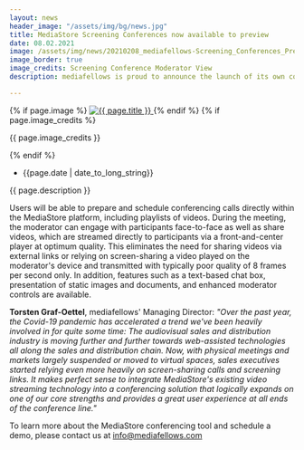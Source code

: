 ```yaml
---
layout: news
header_image: "/assets/img/bg/news.jpg"
title: MediaStore Screening Conferences now available to preview
date: 08.02.2021
image: /assets/img/news/20210208_mediafellows-Screening_Conferences_Press_Release.jpg
image_border: true
image_credits: Screening Conference Moderator View
description: mediafellows is proud to announce the launch of its own conferencing tool, combining the "talking head" video conferencing functionality offered by many software players with the unique ability to stream promo and screener videos directly to participants, leveraging MediaStore's well-established and highly secure multi-bitrate video streaming engine. With this functionality, mediafellows aims to provide those reliant on conferencing technology with an added value unique to MediaStore, resulting in a one-stop tool to personally present exciting content to content buyers in a compelling and technically frictionless manner.

---
```


<div class="row">
    <div class="col-xl-4 col-lg-4 col-md-12">
        <div class="s-details-img mb-30">
          {% if page.image %}
          <a href="{{ page.image }}" class="view">
            <img src="{{ page.image }}" class="border" alt="{{ page.title }}">  
          </a>
          {% endif %}
          {% if page.image_credits %}
          <p>{{ page.image_credits }}</p>
          {% endif %}
        </div>
    </div>
    <div class="col-xl-8 col-lg-8 col-md-12">
        <div class="service-details mb-40">
          <div class="meta-info">
              <ul>
                  <li class="posts-time">{{page.date | date_to_long_string}}</li>
              </ul>
          </div>
          <p>{{ page.description }}</p>
        </div>
    </div>
</div>
<div class="row">
    <div class="col-xl-12 col-lg-12">
        <div class="service-details mb-40">
          <p>
Users will be able to prepare and schedule conferencing calls directly within the MediaStore platform, including playlists of videos. During the meeting, the moderator can engage with participants face-to-face as well as share videos, which are streamed directly to participants via a front-and-center player at optimum quality. This eliminates the need for sharing videos via external links or relying on screen-sharing a video played on the moderator's device and transmitted with typically poor quality of 8 frames per second only. In addition, features such as a text-based chat box, presentation of static images and documents, and enhanced moderator controls are available.
          </p>
          <p>
<strong>Torsten Graf-Oettel</strong>, mediafellows' Managing Director: <i>"Over the past year, the Covid-19 pandemic has accelerated a trend we've been heavily involved in for quite some time: The audiovisual sales and distribution industry is moving further and further towards web-assisted technologies all along the sales and distribution chain. Now, with physical meetings and markets largely suspended or moved to virtual spaces, sales executives started relying even more heavily on screen-sharing calls and screening links. It makes perfect sense to integrate MediaStore's existing video streaming technology into a conferencing solution that logically expands on one of our core strengths and provides a great user experience at all ends of the conference line."</i>
          </p>
          <p>
To learn more about the MediaStore conferencing tool and schedule a demo, please contact us at <a href="mailto:info@mediafellows.com">info@mediafellows.com</a>
          </p>
        </div>
    </div>
</div>
